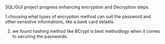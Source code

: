 SQL/GUI project progress enhancing encryption and Decryption steps.

1.choosing what types of encryption method can suit the password and other sensistve informations, like a bank card detalils.

2. we found hashing method like  BCrypt is  best methodlogy when it comes to securing the passwords.
